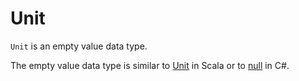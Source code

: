 # Unit

`Unit` is an empty value data type.

The empty value data type is similar to [Unit](https://www.scala-lang.org/api/current/scala/Unit.html) in Scala or to [null](https://docs.microsoft.com/en-us/dotnet/csharp/language-reference/keywords/null) in C#.
